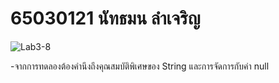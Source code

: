 # 65030121  นัทธมน ลำเจริญ

![Lab3-8](https://github.com/65030121natthamon/03376836-OOP-2566-Lab-03/assets/144195611/41bf17ff-1541-4da8-ab03-a7f33a5d141a)

-จากการทดลองต้องคำนึงถึงคุณสมบัติพิเศษของ String และการจัดการกับค่า null 
